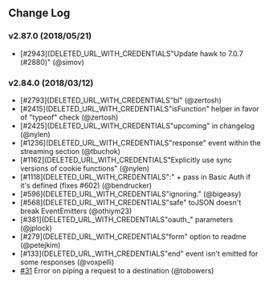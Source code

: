 ## Change Log

### v2.87.0 (2018/05/21)
- [#2943](DELETED_URL_WITH_CREDENTIALS"Update hawk to 7.0.7 (#2880)" (@simov)

### v2.84.0 (2018/03/12)
- [#2793](DELETED_URL_WITH_CREDENTIALS"bl" (@zertosh)
- [#2415](DELETED_URL_WITH_CREDENTIALS"isFunction" helper in favor of "typeof" check (@zertosh)
- [#2425](DELETED_URL_WITH_CREDENTIALS"upcoming" in changelog (@nylen)
- [#1236](DELETED_URL_WITH_CREDENTIALS"response" event within the streaming section (@tbuchok)
- [#1162](DELETED_URL_WITH_CREDENTIALS"Explicitly use sync versions of cookie functions" (@nylen)
- [#1118](DELETED_URL_WITH_CREDENTIALS":" + pass in Basic Auth if it's defined (fixes #602) (@bendrucker)
- [#596](DELETED_URL_WITH_CREDENTIALS"ignoring." (@bigeasy)
- [#568](DELETED_URL_WITH_CREDENTIALS"safe" toJSON doesn't break EventEmitters (@othiym23)
- [#381](DELETED_URL_WITH_CREDENTIALS"oauth_" parameters (@jplock)
- [#279](DELETED_URL_WITH_CREDENTIALS"form" option to readme (@petejkim)
- [#133](DELETED_URL_WITH_CREDENTIALS"end" event isn't emitted for some responses (@voxpelli)
- [#31](https://github.com/request/request/pull/31) Error on piping a request to a destination (@tobowers)